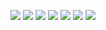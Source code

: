 ![](https://img.shields.io/badge/typescript-007acc?style=for-the-badge&logo=typescript&logoColor=white)
![](https://img.shields.io/badge/javascript-F0DB4F?style=for-the-badge&logo=javascript&logoColor=black)
![](https://img.shields.io/badge/React-05A5D1?style=for-the-badge&logo=react&logoColor=white)
![](https://img.shields.io/badge/node.js-3c873a?style=for-the-badge&logo=node.js&logoColor=white)
![](https://img.shields.io/badge/Python-14354C?style=for-the-badge&logo=python&logoColor=white)
![](https://img.shields.io/badge/GitHub-181717?style=for-the-badge&logo=github&logoColor=white)
![](https://img.shields.io/badge/Git-F05032?style=for-the-badge&logo=git&logoColor=white)


